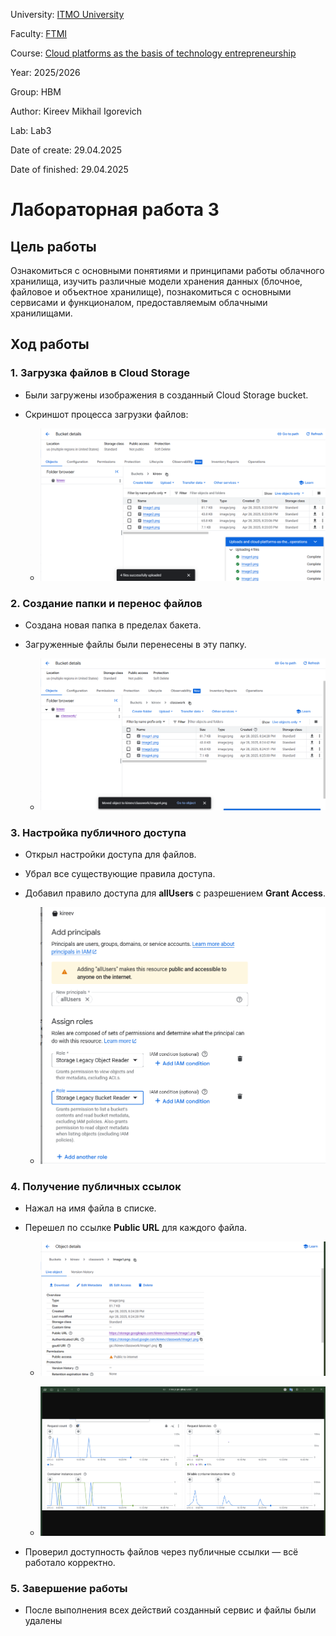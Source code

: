 University: [ITMO University](https://itmo.ru/ru/)

Faculty: [FTMI](https://ftmi.itmo.ru)

Course: [Cloud platforms as the basis of technology entrepreneurship](https://itmo-ict-faculty.github.io/cloud-platforms-as-the-basis-of-technology-entrepreneurship/education/labs2023-2024/lab1/lab1/#_2)

Year: 2025/2026

Group: HBM

Author: Kireev Mikhail Igorevich

Lab: Lab3

Date of create: 29.04.2025

Date of finished: 29.04.2025

# Лабораторная работа 3

## Цель работы
Ознакомиться с основными понятиями и принципами работы облачного хранилища, изучить различные модели хранения данных (блочное, файловое и объектное хранилище), познакомиться с основными сервисами и функционалом, предоставляемым облачными хранилищами.

## Ход работы

### 1. Загрузка файлов в Cloud Storage

- Были загружены изображения в созданный Cloud Storage bucket.
- Скриншот процесса загрузки файлов:

  - ![Загрузка файлов в Cloud Storage](screenshots/image1.png)

### 2. Создание папки и перенос файлов

- Создана новая папка в пределах бакета.
- Загруженные файлы были перенесены в эту папку.

  - ![Создание папки и перенос файлов](screenshots/image2.png)

### 3. Настройка публичного доступа

- Открыл настройки доступа для файлов.
- Убрал все существующие правила доступа.
- Добавил правило доступа для **allUsers** с разрешением **Grant Access**.

  - ![Настройка публичного доступа](screenshots/image3.png)

### 4. Получение публичных ссылок

- Нажал на имя файла в списке.
- Перешел по ссылке **Public URL** для каждого файла.

  - ![Переход к файлу через имя](screenshots/image.png)
  
  - ![Получение Public URL](screenshots/image5.png)

- Проверил доступность файлов через публичные ссылки — всё работало корректно.

### 5. Завершение работы

- После выполнения всех действий созданный сервис и файлы были удалены 

